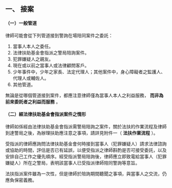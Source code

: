 ## 一、 接案

#### （一）一般管道

律師可能會從下列管道接到警詢在場陪同案件之委託：

1. 當事人本人之委任。
2. 法律扶助基金會指派之警局陪詢案件。
3. 犯罪嫌疑人之親友。
4. 現在或以前之當事人或法律顧問客戶。
5. 少年事件中，少年之家長、法定代理人；其他案件中，身心障礙者之監護人、代理人或輔佐人。
6. 其他管道。

無論是從哪個管道接到案件，都應注意律師僅為當事人本人之利益服務， **而非為前來委託者之利益而服務** 。

#### （二）經法律扶助基金會指派案件之情形

律師如係經由法律扶助基金會指派需警局陪詢之案件，關於法扶的作業流程及律師到達警局之後，為辦理扶助應注意之事項，請詳見附件一（ **法扶作業流程** ）。

受指派的律師應詢問法律扶助基金會何時接到當事人（犯罪嫌疑人）請求法律諮詢或協助的時間，評估是否已有延誤，以便受指派之律師斟酌是否可接受委託，以及安排自己工作之優先順序。經受指派警局陪詢後，律師應立即致電給當事人（犯罪嫌疑人）所在之警局，表明該當事人已受指派律師陪同警詢等意旨。

法扶指派案件雖為一次性，但是律師於陪詢期間聽聞之事項，與當事人之交流，仍應負保密義務。

